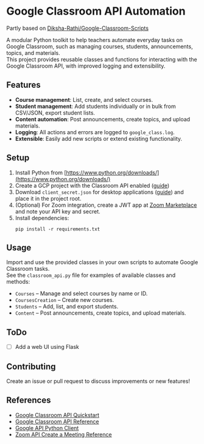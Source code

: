 # Google Classroom API Automation

Partly based on [Diksha-Rathi/Google-Classroom-Scripts](https://github.com/Diksha-Rathi/Google-Classroom-Scripts)

A modular Python toolkit to help teachers automate everyday tasks on Google Classroom, such as managing courses, students, announcements, topics, and materials.  
This project provides reusable classes and functions for interacting with the Google Classroom API, with improved logging and extensibility.

## Features

- **Course management**: List, create, and select courses.
- **Student management**: Add students individually or in bulk from CSV/JSON, export student lists.
- **Content automation**: Post announcements, create topics, and upload materials.
- **Logging**: All actions and errors are logged to `google_class.log`.
- **Extensible**: Easily add new scripts or extend existing functionality.

## Setup

1. Install Python from [https://www.python.org/downloads/](https://www.python.org/downloads/)
2. Create a GCP project with the Classroom API enabled ([guide](https://developers.google.com/workspace/guides/create-project))
3. Download `client_secret.json` for desktop applications ([guide](https://developers.google.com/workspace/guides/create-credentials)) and place it in the project root.
4. (Optional) For Zoom integration, create a JWT app at [Zoom Marketplace](https://marketplace.zoom.us/develop/create) and note your API key and secret.
5. Install dependencies:  
   ```
   pip install -r requirements.txt
   ```

## Usage

Import and use the provided classes in your own scripts to automate Google Classroom tasks.  
See the `classroom_api.py` file for examples of available classes and methods:

- `Courses` – Manage and select courses by name or ID.
- `CoursesCreation` – Create new courses.
- `Students` – Add, list, and export students.
- `Content` – Post announcements, create topics, and upload materials.

## ToDo

- [ ] Add a web UI using Flask

## Contributing

Create an issue or pull request to discuss improvements or new features!

## References

- [Google Classroom API Quickstart](https://developers.google.com/classroom/quickstart/python)
- [Google Classroom API Reference](https://developers.google.com/classroom/reference/rest)
- [Google API Python Client](https://googleapis.github.io/google-api-python-client/docs/dyn/classroom_v1.courses.html)
- [Zoom API Create a Meeting Reference](https://developers.zoom.us/docs/api/meetings/#tag/meetings/POST/users/{userId}/meetings)